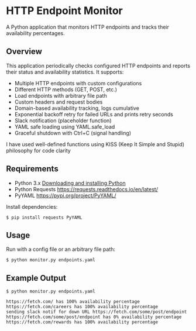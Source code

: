 # HTTP Endpoint Monitor

A Python application that monitors HTTP endpoints and tracks their availability percentages.

## Overview

This application periodically checks configured HTTP endpoints and reports their status and availability statistics. It supports:

- Multiple HTTP endpoints with custom configurations
- Different HTTP methods (GET, POST, etc.)
- Load endpoints with arbitrary file path
- Custom headers and request bodies
- Domain-based availability tracking, logs cumulative
- Exponential backoff retry for failed URLs and prints retry seconds
- Slack notification (placeholder function)
- YAML safe loading using YAML.safe_load
- Graceful shutdown with Ctrl+C (signal handling)

I have used well-defined functions using KISS (Keep It Simple and Stupid) philosophy for code clarity

## Requirements
- Python 3.x [Downloading and installing Python](https://www.python.org/downloads/)
- Python Requests  https://requests.readthedocs.io/en/latest/
- PyYAML https://pypi.org/project/PyYAML/

Install dependencies:
```
$ pip install requests PyYAML
```
## Usage
Run with a config file or an arbitrary file path:
```
$ python monitor.py endpoints.yaml
```
## Example Output

```
$ python monitor.py endpoints.yaml

https://fetch.com/ has 100% availability percentage
https://fetch.com/careers has 100% availability percentage
sending slack notif for down URL https://fetch.com/some/post/endpoint 
https://fetch.com/some/post/endpoint has 0% availability percentage
https://fetch.com/rewards has 100% availability percentage
```

